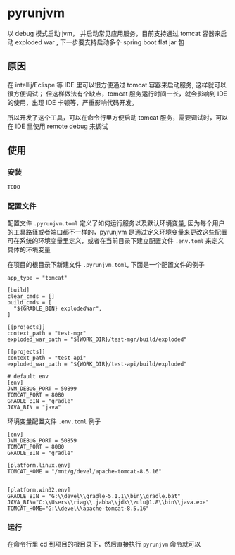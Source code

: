 # pyrunjvm
以 debug 模式启动 jvm， 并启动常见应用服务，目前支持通过 tomcat 容器来启动 exploded war , 下一步要支持启动多个 spring boot flat jar 包

## 原因
  在 intellij/Eclispe 等 IDE 里可以很方便通过 tomcat 容器来启动服务, 这样就可以很方便调试；
但这样做法有个缺点，tomcat 服务运行时间一长，就会影响到 IDE 的使用，出现 IDE 卡顿等，严重影响代码开发。

所以开发了这个工具，可以在命令行里方便启动 tomcat 服务，需要调试时，可以在 IDE 里使用 remote debug 来调试


## 使用

### 安装
 `TODO`

### 配置文件
  配置文件 `.pyrunjvm.toml` 定义了如何运行服务以及默认环境变量,
  因为每个用户的工具路径或者端口都不一样的，pyrunjvm 是通过定义环境变量来更改这些配置
  可在系统的环境变量里定义，或者在当前目录下建立配置文件 `.env.toml` 来定义具体的环境变量

  在项目的根目录下新建文件 `.pyrunjvm.toml`, 下面是一个配置文件的例子
  ```
app_type = "tomcat"

[build]
clear_cmds = []
build_cmds = [
    "${GRADLE_BIN} explodedWar",
]

[[projects]]
context_path = "test-mgr"
exploded_war_path = "${WORK_DIR}/test-mgr/build/exploded"

[[projects]]
context_path = "test-api"
exploded_war_path = "${WORK_DIR}/test-api/build/exploded"

# default env
[env]
JVM_DEBUG_PORT = 50899
TOMCAT_PORT = 8080
GRADLE_BIN = "gradle"
JAVA_BIN = "java"

  ```

  环境变量配置文件 `.env.toml` 例子

  ```
 [env]
JVM_DEBUG_PORT = 50859
TOMCAT_PORT = 8080
GRADLE_BIN = "gradle"

[platform.linux.env]
TOMCAT_HOME = "/mnt/g/devel/apache-tomcat-8.5.16"


[platform.win32.env]
GRADLE_BIN = "G:\\devel\\gradle-5.1.1\\bin\\gradle.bat"
JAVA_BIN="C:\\Users\\riag\\.jabba\\jdk\\zulu@1.8\\bin\\java.exe"
TOMCAT_HOME="G:\\devel\\apache-tomcat-8.5.16"
 
  ```

  ### 运行
  在命令行里 cd 到项目的根目录下，然后直接执行 `pyrunjvm` 命令就可以
